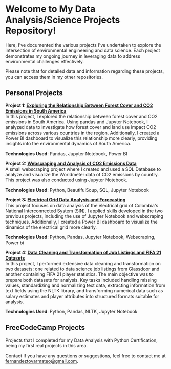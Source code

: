 # Welcome to My Data Analysis/Science Projects Repository!
Here, I've documented the various projects I've undertaken to explore the intersection of environmental engineering and data science. Each project demonstrates my ongoing journey in leveraging data to address environmental challenges effectively.

Please note that for detailed data and information regarding these projects, you can access them in my other repositories.

## Personal Projects

**Project 1: [Exploring the Relationship Between Forest Cover and CO2 Emissions in South America](https://github.com/Mateoferrnandez/Projects/tree/main/Personal%20Projects/Exploring%20the%20Relationship%20Between%20Forest%20Cover%20and%20CO2%20Emissions%20in%20South%20America)**  
In this project, I explored the relationship between forest cover and CO2 emissions in South America. Using pandas and Jupyter Notebook, I analyzed data to investigate how forest cover and land use impact CO2 emissions across various countries in the region. Additionally, I created a Power BI dashboard to visualize this relationship more clearly, providing insights into the environmental dynamics of South America.  

**Technologies Used**: Pandas, Jupyter Notebook, Power BI  


**Project 2: [Webscraping and Analysis of CO2 Emissions Data](https://github.com/Mateoferrnandez/Projects/tree/main/Personal%20Projects/Webscraping%20and%20Analysis%20of%20CO2%20Emissions%20Data)**  
A small webscraping project where I created and used a SQL Database to analyze and visualize the Worldmeter data of CO2 emissions by country. This project was also conducted using Jupyter Notebook.

**Technologies Used**: Python, BeautifulSoup, SQL, Jupyter Notebook  


**Project 3: [Electrical Grid Data Analysis and Forecasting](https://github.com/Mateoferrnandez/Projects/tree/main/Personal%20Projects/Electrical%20Grid%20Data%20Analysis%20and%20Forecasting)**  
This project focuses on data analysis of the electrical grid of Colombia's National Interconnected System (SIN). I applied skills developed in the two previous projects, including the use of Jupyter Notebook and webscraping techniques. Additionally, I created a Power BI dashboard to visualize the dinamics of the electrical grid more clearly.

**Technologies Used**: Python, Pandas, Jupyter Notebook, Webscraping, Power bi 

**Project 4: [ Data Cleaning and Transformation of Job Listings and FIFA 21 Datasets](https://github.com/Mateoferrnandez/Projects/tree/main/Personal%20Projects/Data%20Cleaning%20and%20Transformation%20of%20Job%20Listings%20and%20FIFA%2021%20Datasets)**  
In this project, I performed extensive data cleaning and transformation on two datasets: one related to data science job listings from Glassdoor and another containing FIFA 21 player statistics. The main objective was to prepare both datasets for analysis. Key tasks included handling missing values, standardizing and normalizing text data, extracting information from text fields using the NLTK library, and transforming numerical data such as salary estimates and player attributes into structured formats suitable for analysis.

**Technologies Used**: Python, Pandas, NLTK, Jupyter Notebook



## FreeCodeCamp Projects
Projects that I completed for my Data Analysis with Python Certification, being my first real projects in this area.



Contact
If you have any questions or suggestions, feel free to contact me at fernandeztovarmateo@gmail.com.


